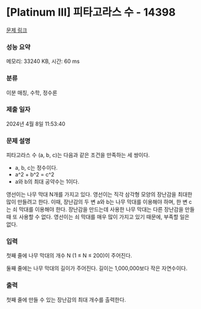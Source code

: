 # [Platinum III] 피타고라스 수 - 14398 

[문제 링크](https://www.acmicpc.net/problem/14398) 

### 성능 요약

메모리: 33240 KB, 시간: 60 ms

### 분류

이분 매칭, 수학, 정수론

### 제출 일자

2024년 4월 8일 11:53:40

### 문제 설명

<p>피타고라스 수 (a, b, c)는 다음과 같은 조건을 만족하는 세 쌍이다.</p>

<ul>
	<li>a, b, c는 정수이다.</li>
	<li>a^2 + b^2 = c^2</li>
	<li>a와 b의 최대 공약수는 1이다.</li>
</ul>

<p>영선이는 나무 막대 N개를 가지고 있다. 영선이는 직각 삼각형 모양의 장난감을 최대한 많이 만들려고 한다. 이때, 장난감의 두 변 a와 b는 나무 막대를 이용해야 하며, 한 변 c는 쇠 막대를 이용해야 한다. 장난감을 만드는데 사용한 나무 막대는 다른 장난감을 만들 때 또 사용할 수 없다. 영선이는 쇠 막대를 매우 많이 가지고 있기 때문에, 부족할 일은 없다.</p>

### 입력 

 <p>첫째 줄에 나무 막대의 개수 N (1 ≤ N ≤ 200)이 주어진다.</p>

<p>둘째 줄에는 나무 막대의 길이가 주어진다. 길이는 1,000,000보다 작은 자연수이다.</p>

### 출력 

 <p>첫째 줄에 만들 수 있는 장난감의 최대 개수를 출력한다.</p>

